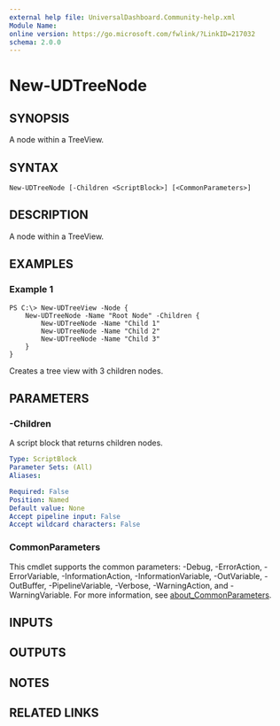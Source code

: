 ```yaml
---
external help file: UniversalDashboard.Community-help.xml
Module Name:
online version: https://go.microsoft.com/fwlink/?LinkID=217032
schema: 2.0.0
---
```


# New-UDTreeNode

## SYNOPSIS
A node within a TreeView.

## SYNTAX

```
New-UDTreeNode [-Children <ScriptBlock>] [<CommonParameters>]
```

## DESCRIPTION
A node within a TreeView.

## EXAMPLES

### Example 1
```
PS C:\> New-UDTreeView -Node {
    New-UDTreeNode -Name "Root Node" -Children {
        New-UDTreeNode -Name "Child 1"
        New-UDTreeNode -Name "Child 2"
        New-UDTreeNode -Name "Child 3"
    }
}
```

Creates a tree view with 3 children nodes.

## PARAMETERS

### -Children
A script block that returns children nodes.

```yaml
Type: ScriptBlock
Parameter Sets: (All)
Aliases:

Required: False
Position: Named
Default value: None
Accept pipeline input: False
Accept wildcard characters: False
```

### CommonParameters
This cmdlet supports the common parameters: -Debug, -ErrorAction, -ErrorVariable, -InformationAction, -InformationVariable, -OutVariable, -OutBuffer, -PipelineVariable, -Verbose, -WarningAction, and -WarningVariable. For more information, see [about_CommonParameters](http://go.microsoft.com/fwlink/?LinkID=113216).

## INPUTS

## OUTPUTS

## NOTES

## RELATED LINKS
